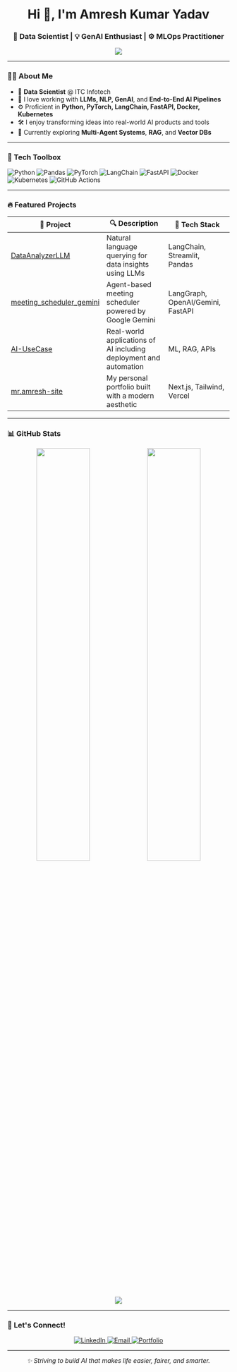 <h1 align="center">Hi 👋, I'm Amresh Kumar Yadav</h1>
<h3 align="center">🚀 Data Scientist | 💡 GenAI Enthusiast | ⚙️ MLOps Practitioner</h3>

<p align="center">
  <img src="https://readme-typing-svg.herokuapp.com/?lines=Passionate+about+AI+%7C+ML+%7C+MLOps;Exploring+Generative+AI+Deeply;Building+Impactful+AI+Solutions;Always+Learning+and+Innovating&center=true&width=500&height=45" />
</p>

---

### 👨‍💼 About Me

- 🧠 **Data Scientist** @ ITC Infotech  
- 💬 I love working with **LLMs, NLP, GenAI**, and **End-to-End AI Pipelines**
- ⚙️ Proficient in **Python, PyTorch, LangChain, FastAPI, Docker, Kubernetes**
- 🛠️ I enjoy transforming ideas into real-world AI products and tools
- 🧪 Currently exploring **Multi-Agent Systems**, **RAG**, and **Vector DBs**

---

### 🔧 Tech Toolbox

![Python](https://img.shields.io/badge/-Python-333?style=for-the-badge&logo=python)
![Pandas](https://img.shields.io/badge/-Pandas-333?style=for-the-badge&logo=pandas)
![PyTorch](https://img.shields.io/badge/-PyTorch-333?style=for-the-badge&logo=pytorch)
![LangChain](https://img.shields.io/badge/-LangChain-333?style=for-the-badge)
![FastAPI](https://img.shields.io/badge/-FastAPI-333?style=for-the-badge&logo=fastapi)
![Docker](https://img.shields.io/badge/-Docker-333?style=for-the-badge&logo=docker)
![Kubernetes](https://img.shields.io/badge/-Kubernetes-333?style=for-the-badge&logo=kubernetes)
![GitHub Actions](https://img.shields.io/badge/-GitHub_Actions-333?style=for-the-badge&logo=githubactions)

---

### 🔥 Featured Projects

| 💼 Project | 🔍 Description | 🚀 Tech Stack |
|-----------|----------------|---------------|
| [DataAnalyzerLLM](https://github.com/Mr-Amresh/DataAnalyzerLLM) | Natural language querying for data insights using LLMs | LangChain, Streamlit, Pandas |
| [meeting_scheduler_gemini](https://github.com/Mr-Amresh/meeting_scheduler_gemini) | Agent-based meeting scheduler powered by Google Gemini | LangGraph, OpenAI/Gemini, FastAPI |
| [AI-UseCase](https://github.com/Mr-Amresh/AI-UseCase) | Real-world applications of AI including deployment and automation | ML, RAG, APIs |
| [mr.amresh-site](https://github.com/Mr-Amresh/mr.amresh-site) | My personal portfolio built with a modern aesthetic | Next.js, Tailwind, Vercel |

---

### 📊 GitHub Stats

<p align="center">
  <img width="49%" src="https://github-readme-stats.vercel.app/api?username=Mr-Amresh&show_icons=true&theme=radical" />
  <img width="49%" src="https://github-readme-streak-stats.herokuapp.com/?user=Mr-Amresh&theme=radical" />
</p>

<p align="center">
  <img src="https://github-readme-stats.vercel.app/api/top-langs/?username=Mr-Amresh&layout=compact&theme=radical" />
</p>

---

### 🤝 Let's Connect!

<p align="center">
  <a href="https://www.linkedin.com/in/mr-amresh/" target="_blank">
    <img alt="LinkedIn" src="https://img.shields.io/badge/LinkedIn-Amresh-blue?style=for-the-badge&logo=linkedin" />
  </a>
  <a href="mailto:maithiligeek@gmail.com">
    <img alt="Email" src="https://img.shields.io/badge/Email-maithiligeek@gmail.com-darkgreen?style=for-the-badge&logo=gmail" />
  </a>
  <a href="https://mr-amresh-site-k36e.vercel.app/">
    <img alt="Portfolio" src="https://img.shields.io/badge/Portfolio-mr.amresh-site-black?style=for-the-badge&logo=vercel" />
  </a>
</p>


---

<p align="center">
  <i>✨ Striving to build AI that makes life easier, fairer, and smarter.</i>
</p>

